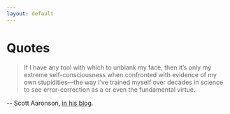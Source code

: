 ```yaml
---
layout: default
---
```


# Quotes

> If I have any tool with which to unblank my face, then it’s only my extreme self-consciousness when confronted with evidence of my own stupidities—the way I’ve trained myself over decades in science to see error-correction as a or even the fundamental virtue.

-- Scott Aaronson, [in his blog](https://www.scottaaronson.com/blog/?p=5706).



